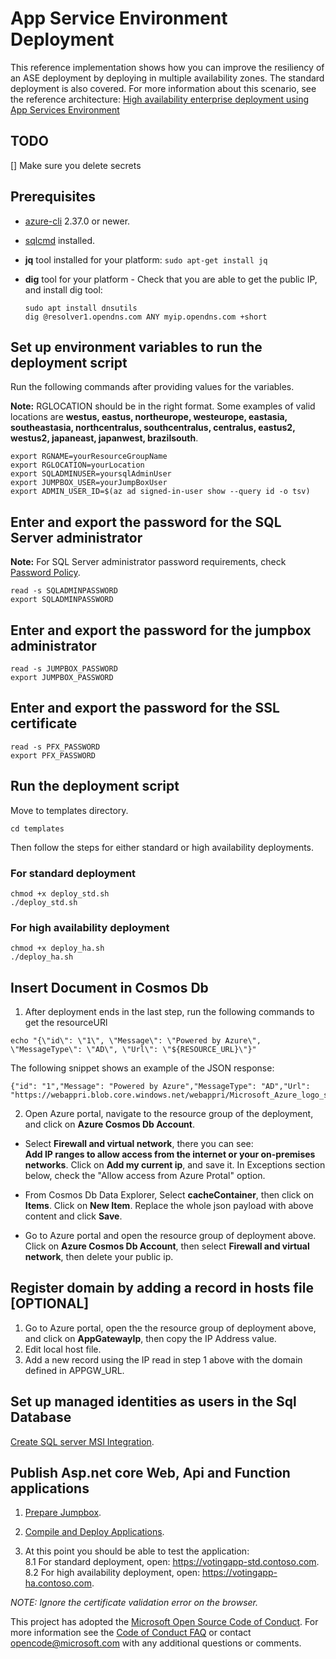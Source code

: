 # App Service Environment Deployment

This reference implementation shows how you can improve the resiliency of an ASE deployment by deploying in multiple availability zones. The standard deployment is also covered. For more information about this scenario, see the reference architecture: [High availability enterprise deployment using App Services Environment](https://docs.microsoft.com/azure/architecture/reference-architectures/enterprise-integration/ase-high-availability-deployment)

## TODO

[] Make sure you delete secrets

## Prerequisites

- [azure-cli](https://docs.microsoft.com/cli/azure/install-azure-cli?view=azure-cli-latest) 2.37.0 or newer.

* [sqlcmd](https://docs.microsoft.com/sql/linux/sql-server-linux-setup-tools?view=sql-server-ver15) installed.

* **jq** tool installed for your platform:
  `sudo apt-get install jq`

* **dig** tool for your platform - Check that you are able to get the public IP, and install dig tool:
  ```
  sudo apt install dnsutils
  dig @resolver1.opendns.com ANY myip.opendns.com +short
  ```

## Set up environment variables to run the deployment script

Run the following commands after providing values for the variables.

**Note:** RGLOCATION should be in the right format. Some examples of valid locations are **westus, eastus, northeurope, westeurope, eastasia, southeastasia, northcentralus, southcentralus, centralus, eastus2, westus2, japaneast, japanwest, brazilsouth**.

```
export RGNAME=yourResourceGroupName
export RGLOCATION=yourLocation
export SQLADMINUSER=yoursqlAdminUser
export JUMPBOX_USER=yourJumpBoxUser
export ADMIN_USER_ID=$(az ad signed-in-user show --query id -o tsv)
```

## Enter and export the password for the SQL Server administrator

**Note:** For SQL Server administrator password requirements, check [Password Policy](https://docs.microsoft.com/en-us/sql/relational-databases/security/password-policy?view=sql-server-2017).

```
read -s SQLADMINPASSWORD
export SQLADMINPASSWORD
```

## Enter and export the password for the jumpbox administrator

```
read -s JUMPBOX_PASSWORD
export JUMPBOX_PASSWORD
```

## Enter and export the password for the SSL certificate

```
read -s PFX_PASSWORD
export PFX_PASSWORD
```

## Run the deployment script

Move to templates directory.

```
cd templates
```

Then follow the steps for either standard or high availability deployments.

### For standard deployment

```
chmod +x deploy_std.sh
./deploy_std.sh
```

### For high availability deployment

```
chmod +x deploy_ha.sh
./deploy_ha.sh
```

## Insert Document in Cosmos Db

1. After deployment ends in the last step, run the following commands to get the resourceURl

```
echo "{\"id\": \"1\", \"Message\": \"Powered by Azure\", \"MessageType\": \"AD\", \"Url\": \"${RESOURCE_URL}\"}"
```

The following snippet shows an example of the JSON response:

```
{"id": "1","Message": "Powered by Azure","MessageType": "AD","Url": "https://webappri.blob.core.windows.net/webappri/Microsoft_Azure_logo_small.png"}
```

2. Open Azure portal, navigate to the resource group of the deployment, and click on **Azure Cosmos Db Account**.

- Select **Firewall and virtual network**, there you can see:  
  **Add IP ranges to allow access from the internet or your on-premises networks**. 
  Click on **Add my current ip**, and save it.
  In Exceptions section below, check the "Allow access from Azure Protal" option.

- From Cosmos Db Data Explorer, Select **cacheContainer**, then click on **Items**. Click on **New Item**. Replace the whole json payload with above content and click **Save**.

- Go to Azure portal and open the resource group of deployment above. Click on **Azure Cosmos Db Account**, then select **Firewall and virtual network**, then delete your public ip.

## Register domain by adding a record in hosts file [OPTIONAL]

1. Go to Azure portal, open the the resource group of deployment above, and click on **AppGatewayIp**, then copy the IP Address value.
2. Edit local host file.
3. Add a new record using the IP read in step 1 above with the domain defined in APPGW_URL.

## Set up managed identities as users in the Sql Database

[Create SQL server MSI Integration](./create_sqlserver_msi_integration.md).

## Publish Asp.net core Web, Api and Function applications

1. [Prepare Jumpbox](./prepare_jumpbox.md).

2. [Compile and Deploy Applications](./compile_and_deploy.md).

3. At this point you should be able to test the application:  
   8.1 For standard deployment, open: https://votingapp-std.contoso.com.  
   8.2 For high availability deployment, open: https://votingapp-ha.contoso.com.

_NOTE: Ignore the certificate validation error on the browser._


This project has adopted the [Microsoft Open Source Code of Conduct](https://opensource.microsoft.com/codeofconduct/). For more information see the [Code of Conduct FAQ](https://opensource.microsoft.com/codeofconduct/faq/) or contact [opencode@microsoft.com](mailto:opencode@microsoft.com) with any additional questions or comments.
